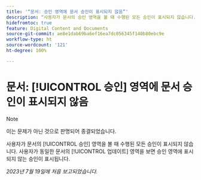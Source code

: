 ```yaml
---
title: '“문서: 승인 영역에 문서 승인이 표시되지 않음”'
description: “사용자가 문서의 승인 영역을 볼 때 수행된 모든 승인이 표시되지 않습니다. 사용자가 동일한 문서의 업데이트 영역을 보면 승인 영역에 표시되지 않는 승인이 표시됩니다.”
hidefromtoc: true
feature: Digital Content and Documents
source-git-commit: ae8e1dab69ba6ef16ea7dc056345f140b80ebc9e
workflow-type: ht
source-wordcount: '121'
ht-degree: 100%

---
```



# 문서: [!UICONTROL 승인] 영역에 문서 승인이 표시되지 않음

<!--On WF and WFP TOCs-->

>[!NOTE]
>
>이는 문제가 아닌 것으로 판명되어 종결되었습니다.

사용자가 문서의 [!UICONTROL 승인] 영역을 볼 때 수행된 모든 승인이 표시되지 않습니다. 사용자가 동일한 문서의 [!UICONTROL 업데이트] 영역을 보면 승인 영역에 표시되지 않는 승인이 표시됩니다.

_2023년 7월 19일에 처음 보고되었습니다._
